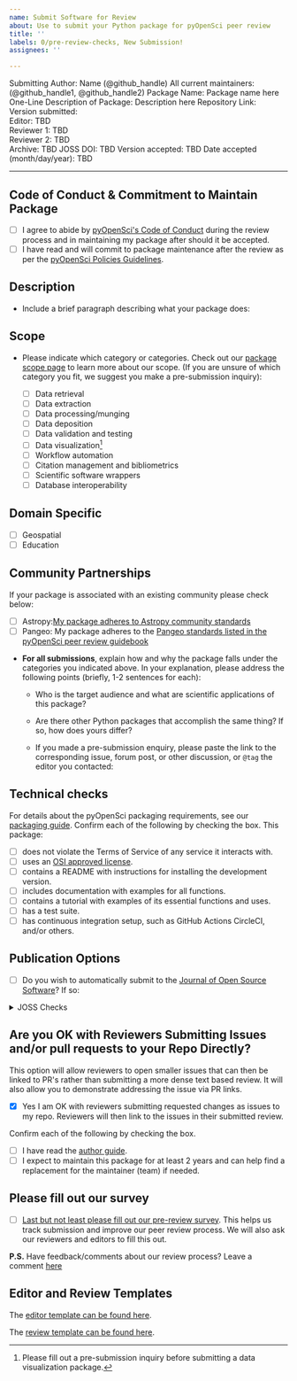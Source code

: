 ```yaml
---
name: Submit Software for Review
about: Use to submit your Python package for pyOpenSci peer review
title: ''
labels: 0/pre-review-checks, New Submission!
assignees: ''

---
```


Submitting Author: Name (@github_handle)
All current maintainers: (@github_handle1, @github_handle2)
Package Name: Package name here
One-Line Description of Package: Description here 
Repository Link:  
Version submitted:   
Editor: TBD  
Reviewer 1: TBD  
Reviewer 2: TBD  
Archive: TBD
JOSS DOI: TBD
Version accepted: TBD 
Date accepted (month/day/year): TBD

---

## Code of Conduct & Commitment to Maintain Package

- [ ] I agree to abide by [pyOpenSci's Code of Conduct][PyOpenSciCodeOfConduct] during the review process and in maintaining my package after should it be accepted.
- [ ] I have read and will commit to package maintenance after the review as per the [pyOpenSci Policies Guidelines][Commitment].

## Description

- Include a brief paragraph describing what your package does:


## Scope

- Please indicate which category or categories. 
Check out our [package scope page][PackageCategories] to learn more about our 
scope. (If you are unsure of which category you fit, we suggest you make a pre-submission inquiry):

	- [ ] Data retrieval
	- [ ] Data extraction
	- [ ] Data processing/munging
	- [ ] Data deposition
	- [ ] Data validation and testing
	- [ ] Data visualization[^1]
	- [ ] Workflow automation
	- [ ] Citation management and bibliometrics
	- [ ] Scientific software wrappers
	- [ ] Database interoperability

## Domain Specific

- [ ] Geospatial
- [ ] Education
	
## Community Partnerships
If your package is associated with an 
existing community please check below:

- [ ] Astropy:[My package adheres to Astropy community standards](https://www.pyopensci.org/software-peer-review/partners/astropy.html) 
- [ ] Pangeo: My package adheres to the [Pangeo standards listed in the pyOpenSci peer review guidebook][PangeoCollaboration]

> [^1]: Please fill out a pre-submission inquiry before submitting a data visualization package.

- **For all submissions**, explain how and why the package falls under the categories you indicated above. In your explanation, please address the following points (briefly, 1-2 sentences for each):  

  - Who is the target audience and what are scientific applications of this package?  

  - Are there other Python packages that accomplish the same thing? If so, how does yours differ?

  - If you made a pre-submission enquiry, please paste the link to the corresponding issue, forum post, or other discussion, or `@tag` the editor you contacted:

## Technical checks

For details about the pyOpenSci packaging requirements, see our [packaging guide][PackagingGuide]. Confirm each of the following by checking the box. This package:

- [ ] does not violate the Terms of Service of any service it interacts with. 
- [ ] uses an [OSI approved license][OsiApprovedLicense].
- [ ] contains a README with instructions for installing the development version. 
- [ ] includes documentation with examples for all functions.
- [ ] contains a tutorial with examples of its essential functions and uses.
- [ ] has a test suite.
- [ ] has continuous integration setup, such as GitHub Actions CircleCI, and/or others.

## Publication Options

- [ ] Do you wish to automatically submit to the [Journal of Open Source Software][JournalOfOpenSourceSoftware]? If so:

<details>
 <summary>JOSS Checks</summary>  

- [ ] The package has an **obvious research application** according to JOSS's definition in their [submission requirements][JossSubmissionRequirements]. Be aware that completing the pyOpenSci review process **does not** guarantee acceptance to JOSS. Be sure to read their submission requirements (linked above) if you are interested in submitting to JOSS.
- [ ] The package is not a "minor utility" as defined by JOSS's [submission requirements][JossSubmissionRequirements]: "Minor ‘utility’ packages, including ‘thin’ API clients, are not acceptable." pyOpenSci welcomes these packages under "Data Retrieval", but JOSS has slightly different criteria.
- [ ] The package contains a `paper.md` matching [JOSS's requirements][JossPaperRequirements] with a high-level description in the package root or in `inst/`.
- [ ] The package is deposited in a long-term repository with the DOI: 

*Note: JOSS accepts our review as theirs. You will NOT need to go through another full review. JOSS will only review your paper.md file. Be sure to link to this pyOpenSci issue when a JOSS issue is opened for your package. Also be sure to tell the JOSS editor that this is a pyOpenSci reviewed package once you reach this step.*
  
</details>

## Are you OK with Reviewers Submitting Issues and/or pull requests to your Repo Directly?
This option will allow reviewers to open smaller issues that can then be linked to PR's rather than submitting a more dense text based review. It will also allow you to demonstrate addressing the issue via PR links.

- [x] Yes I am OK with reviewers submitting requested changes as issues to my repo. Reviewers will then link to the issues in their submitted review.

Confirm each of the following by checking the box.

- [ ] I have read the [author guide](https://www.pyopensci.org/software-peer-review/how-to/author-guide.html). 
- [ ] I expect to maintain this package for at least 2 years and can help find a replacement for the maintainer (team) if needed.

## Please fill out our survey

- [ ] [Last but not least please fill out our pre-review survey](https://forms.gle/F9mou7S3jhe8DMJ16). This helps us track
submission and improve our peer review process. We will also ask our reviewers 
and editors to fill this out.

**P.S.** Have feedback/comments about our review process? Leave a comment [here][Comments]

## Editor and Review Templates

The [editor template can be found here][Editor Template].

The [review template can be found here][Review Template].

[PackagingGuide]: https://www.pyopensci.org/python-package-guide/

[PackageCategories]: https://www.pyopensci.org/software-peer-review/about/package-scope.html

[JournalOfOpenSourceSoftware]: http://joss.theoj.org/

[JossSubmissionRequirements]: https://joss.readthedocs.io/en/latest/submitting.html#submission-requirements

[JossPaperRequirements]: https://joss.readthedocs.io/en/latest/submitting.html#what-should-my-paper-contain

[PyOpenSciCodeOfConduct]: https://www.pyopensci.org/handbook/CODE_OF_CONDUCT.html

[OsiApprovedLicense]: https://opensource.org/licenses

[Editor Template]: https://www.pyopensci.org/software-peer-review/appendices/templates.html#editor-s-template

[Review Template]: https://www.pyopensci.org/software-peer-review/appendices/templates.html#peer-review-template

[Comments]: https://pyopensci.discourse.group/

[PangeoCollaboration]: https://www.pyopensci.org/software-peer-review/partners/pangeo

[pangeoWebsite]: https://www.pangeo.io
[Commitment]: https://www.pyopensci.org/software-peer-review/our-process/policies.html#after-acceptance-package-ownership-and-maintenance
